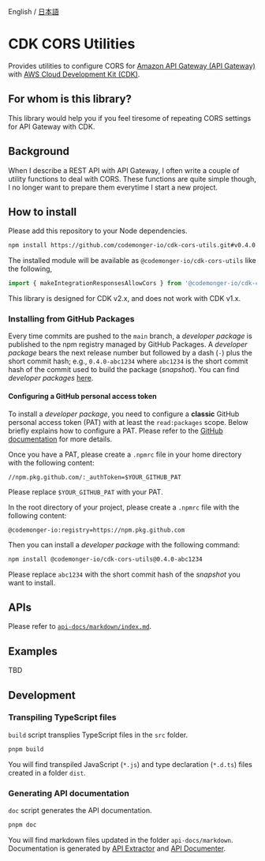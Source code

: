 English / [日本語](./README.ja.md)

# CDK CORS Utilities

Provides utilities to configure CORS for [Amazon API Gateway (API Gateway)](https://docs.aws.amazon.com/apigateway/latest/developerguide/welcome.html) with [AWS Cloud Development Kit (CDK)](https://docs.aws.amazon.com/cdk/v2/guide/home.html).

## For whom is this library?

This library would help you if you feel tiresome of repeating CORS settings for API Gateway with CDK.

## Background

When I describe a REST API with API Gateway, I often write a couple of utility functions to deal with CORS.
These functions are quite simple though, I no longer want to prepare them everytime I start a new project.

## How to install

Please add this repository to your Node dependencies.

```sh
npm install https://github.com/codemonger-io/cdk-cors-utils.git#v0.4.0
```

The installed module will be available as `@codemonger-io/cdk-cors-utils` like the following,

```js
import { makeIntegrationResponsesAllowCors } from '@codemonger-io/cdk-cors-utils';
```

This library is designed for CDK v2.x, and does not work with CDK v1.x.

### Installing from GitHub Packages

Every time commits are pushed to the `main` branch, a *developer package* is published to the npm registry managed by GitHub Packages.
A *developer package* bears the next release number but followed by a dash (`-`) plus the short commit hash; e.g., `0.4.0-abc1234` where `abc1234` is the short commit hash of the commit used to build the package (*snapshot*).
You can find *developer packages* [here](https://github.com/orgs/codemonger-io/packages?repo_name=cdk-cors-utils).

#### Configuring a GitHub personal access token

To install a *developer package*, you need to configure a **classic** GitHub personal access token (PAT) with at least the `read:packages` scope.
Below briefly explains how to configure a PAT.
Please refer to the [GitHub documentation](https://docs.github.com/en/packages/working-with-a-github-packages-registry/working-with-the-npm-registry) for more details.

Once you have a PAT, please create a `.npmrc` file in your home directory with the following content:

```
//npm.pkg.github.com/:_authToken=$YOUR_GITHUB_PAT
```

Please replace `$YOUR_GITHUB_PAT` with your PAT.

In the root directory of your project, please create a `.npmrc` file with the following content:

```
@codemonger-io:registry=https://npm.pkg.github.com
```

Then you can install a *developer package* with the following command:

```sh
npm install @codemonger-io/cdk-cors-utils@0.4.0-abc1234
```

Please replace `abc1234` with the short commit hash of the *snapshot* you want to install.

## APIs

Please refer to [`api-docs/markdown/index.md`](./api-docs/markdown/index.md).

## Examples

TBD

## Development

### Transpiling TypeScript files

`build` script transplies TypeScript files in the `src` folder.

```sh
pnpm build
```

You will find transpiled JavaScript (`*.js`) and type declaration (`*.d.ts`) files created in a folder `dist`.

### Generating API documentation

`doc` script generates the API documentation.

```sh
pnpm doc
```

You will find markdown files updated in the folder `api-docs/markdown`.
Documentation is generated by [API Extractor](https://api-extractor.com) and [API Documenter](https://api-extractor.com/pages/setup/generating_docs/).